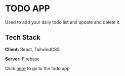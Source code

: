 # TODO APP

Used to add your daily todo list and update and delete it.




## Tech Stack

**Client:** React,  TailwindCSS

**Server:** Firebase

Click [here](todoappabhi.netlify.app) to go to the todo app
